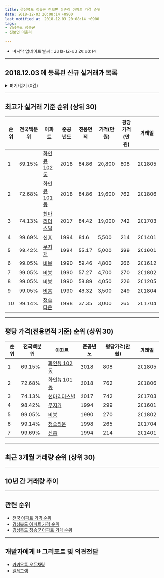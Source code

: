 ```yaml
---
title: 경상북도 청송군 진보면 이촌리 아파트 가격 순위
date: 2018-12-03 20:08:14 +0900
last_modified_at: 2018-12-03 20:08:14 +0900
tags:
- 경상북도 청송군
- 진보면 이촌리

---
```


* 마지막 업데이트 날짜 : 2018-12-03 20:08:14

---

## 2018.12.03 에 등록된 신규 실거래가 목록

<details>
<summary>펴기/접기 (0건)</summary>
<div markdown="1">

|아파트|전국백분위|준공년도|전용면적|가격(만원)|평당가격(만원)|거래일|
|---|---|---|---|---|---|---|
|없음|||||||


</div>
</details>

---

## 최고가 실거래 기준 순위 (상위 30)


|순위|전국백분위|아파트|준공년도|전용면적|가격(만원)|평당가격(만원)|거래일|
|---|---|---|---|---|---|---|---|
|1|69.15%|[화인뷰 102동](https://search.naver.com/search.naver?query=%EA%B2%BD%EC%83%81%EB%B6%81%EB%8F%84+%EC%B2%AD%EC%86%A1%EA%B5%B0+%EC%A7%84%EB%B3%B4%EB%A9%B4+%EC%9D%B4%EC%B4%8C%EB%A6%AC+%ED%99%94%EC%9D%B8%EB%B7%B0+102%EB%8F%99)|2018|84.86|20,800|808|201805|
|2|72.68%|[화인뷰 101동](https://search.naver.com/search.naver?query=%EA%B2%BD%EC%83%81%EB%B6%81%EB%8F%84+%EC%B2%AD%EC%86%A1%EA%B5%B0+%EC%A7%84%EB%B3%B4%EB%A9%B4+%EC%9D%B4%EC%B4%8C%EB%A6%AC+%ED%99%94%EC%9D%B8%EB%B7%B0+101%EB%8F%99)|2018|84.86|19,600|762|201806|
|3|74.13%|[천마리더스빌](https://search.naver.com/search.naver?query=%EA%B2%BD%EC%83%81%EB%B6%81%EB%8F%84+%EC%B2%AD%EC%86%A1%EA%B5%B0+%EC%A7%84%EB%B3%B4%EB%A9%B4+%EC%9D%B4%EC%B4%8C%EB%A6%AC+%EC%B2%9C%EB%A7%88%EB%A6%AC%EB%8D%94%EC%8A%A4%EB%B9%8C)|2017|84.42|19,000|742|201703|
|4|99.69%|[신흥](https://search.naver.com/search.naver?query=%EA%B2%BD%EC%83%81%EB%B6%81%EB%8F%84+%EC%B2%AD%EC%86%A1%EA%B5%B0+%EC%A7%84%EB%B3%B4%EB%A9%B4+%EC%9D%B4%EC%B4%8C%EB%A6%AC+%EC%8B%A0%ED%9D%A5)|1994|84.6|5,500|214|201401|
|5|98.42%|[무지개](https://search.naver.com/search.naver?query=%EA%B2%BD%EC%83%81%EB%B6%81%EB%8F%84+%EC%B2%AD%EC%86%A1%EA%B5%B0+%EC%A7%84%EB%B3%B4%EB%A9%B4+%EC%9D%B4%EC%B4%8C%EB%A6%AC+%EB%AC%B4%EC%A7%80%EA%B0%9C)|1994|55.17|5,000|299|201601|
|6|99.05%|[비봉](https://search.naver.com/search.naver?query=%EA%B2%BD%EC%83%81%EB%B6%81%EB%8F%84+%EC%B2%AD%EC%86%A1%EA%B5%B0+%EC%A7%84%EB%B3%B4%EB%A9%B4+%EC%9D%B4%EC%B4%8C%EB%A6%AC+%EB%B9%84%EB%B4%89)|1990|59.46|4,800|266|201612|
|7|99.05%|[비봉](https://search.naver.com/search.naver?query=%EA%B2%BD%EC%83%81%EB%B6%81%EB%8F%84+%EC%B2%AD%EC%86%A1%EA%B5%B0+%EC%A7%84%EB%B3%B4%EB%A9%B4+%EC%9D%B4%EC%B4%8C%EB%A6%AC+%EB%B9%84%EB%B4%89)|1990|57.27|4,700|270|201802|
|8|99.05%|[비봉](https://search.naver.com/search.naver?query=%EA%B2%BD%EC%83%81%EB%B6%81%EB%8F%84+%EC%B2%AD%EC%86%A1%EA%B5%B0+%EC%A7%84%EB%B3%B4%EB%A9%B4+%EC%9D%B4%EC%B4%8C%EB%A6%AC+%EB%B9%84%EB%B4%89)|1990|58.89|4,050|226|201205|
|9|99.05%|[비봉](https://search.naver.com/search.naver?query=%EA%B2%BD%EC%83%81%EB%B6%81%EB%8F%84+%EC%B2%AD%EC%86%A1%EA%B5%B0+%EC%A7%84%EB%B3%B4%EB%A9%B4+%EC%9D%B4%EC%B4%8C%EB%A6%AC+%EB%B9%84%EB%B4%89)|1990|46.32|3,500|249|201804|
|10|99.14%|[청솔타운](https://search.naver.com/search.naver?query=%EA%B2%BD%EC%83%81%EB%B6%81%EB%8F%84+%EC%B2%AD%EC%86%A1%EA%B5%B0+%EC%A7%84%EB%B3%B4%EB%A9%B4+%EC%9D%B4%EC%B4%8C%EB%A6%AC+%EC%B2%AD%EC%86%94%ED%83%80%EC%9A%B4)|1998|37.35|3,000|265|201704|


---

## 평당 가격(전용면적 기준) 순위 (상위 30)


|순위|전국백분위|아파트|준공년도|평당가격(만원)|거래일|
|---|---|---|---|---|---|
|1|69.15%|[화인뷰 102동](https://search.naver.com/search.naver?query=%EA%B2%BD%EC%83%81%EB%B6%81%EB%8F%84+%EC%B2%AD%EC%86%A1%EA%B5%B0+%EC%A7%84%EB%B3%B4%EB%A9%B4+%EC%9D%B4%EC%B4%8C%EB%A6%AC+%ED%99%94%EC%9D%B8%EB%B7%B0+102%EB%8F%99)|2018|808|201805|
|2|72.68%|[화인뷰 101동](https://search.naver.com/search.naver?query=%EA%B2%BD%EC%83%81%EB%B6%81%EB%8F%84+%EC%B2%AD%EC%86%A1%EA%B5%B0+%EC%A7%84%EB%B3%B4%EB%A9%B4+%EC%9D%B4%EC%B4%8C%EB%A6%AC+%ED%99%94%EC%9D%B8%EB%B7%B0+101%EB%8F%99)|2018|762|201806|
|3|74.13%|[천마리더스빌](https://search.naver.com/search.naver?query=%EA%B2%BD%EC%83%81%EB%B6%81%EB%8F%84+%EC%B2%AD%EC%86%A1%EA%B5%B0+%EC%A7%84%EB%B3%B4%EB%A9%B4+%EC%9D%B4%EC%B4%8C%EB%A6%AC+%EC%B2%9C%EB%A7%88%EB%A6%AC%EB%8D%94%EC%8A%A4%EB%B9%8C)|2017|742|201703|
|4|98.42%|[무지개](https://search.naver.com/search.naver?query=%EA%B2%BD%EC%83%81%EB%B6%81%EB%8F%84+%EC%B2%AD%EC%86%A1%EA%B5%B0+%EC%A7%84%EB%B3%B4%EB%A9%B4+%EC%9D%B4%EC%B4%8C%EB%A6%AC+%EB%AC%B4%EC%A7%80%EA%B0%9C)|1994|299|201601|
|5|99.05%|[비봉](https://search.naver.com/search.naver?query=%EA%B2%BD%EC%83%81%EB%B6%81%EB%8F%84+%EC%B2%AD%EC%86%A1%EA%B5%B0+%EC%A7%84%EB%B3%B4%EB%A9%B4+%EC%9D%B4%EC%B4%8C%EB%A6%AC+%EB%B9%84%EB%B4%89)|1990|270|201802|
|6|99.14%|[청솔타운](https://search.naver.com/search.naver?query=%EA%B2%BD%EC%83%81%EB%B6%81%EB%8F%84+%EC%B2%AD%EC%86%A1%EA%B5%B0+%EC%A7%84%EB%B3%B4%EB%A9%B4+%EC%9D%B4%EC%B4%8C%EB%A6%AC+%EC%B2%AD%EC%86%94%ED%83%80%EC%9A%B4)|1998|265|201704|
|7|99.69%|[신흥](https://search.naver.com/search.naver?query=%EA%B2%BD%EC%83%81%EB%B6%81%EB%8F%84+%EC%B2%AD%EC%86%A1%EA%B5%B0+%EC%A7%84%EB%B3%B4%EB%A9%B4+%EC%9D%B4%EC%B4%8C%EB%A6%AC+%EC%8B%A0%ED%9D%A5)|1994|214|201401|


---

## 최근 3개월 거래량 순위 (상위 30)


<div style="width:100%;">
    <canvas id="deal_count_ranking" height="250"></canvas>
</div>


<script>
new Chart(document.getElementById("deal_count_ranking"), {
    type: 'horizontalBar',
    data: {
        labels: ['청솔타운', '신흥', '화인뷰 102동'],
        datasets: [{
            label: '실거래 수',
            data: [3, 1, 1],
            borderColor: "rgba(255, 0, 128, 1)",
            backgroundColor: "rgba(255, 0, 128, 0.5)",
            fill: false,
        }]
    },
    options: {
        responsive: true,
        title: {
            display: true,
            text: '최근 3개월 거래량 순위'
        },
        tooltips: {
            mode: 'index',
            intersect: false,
            callbacks: {
                title: function(tooltipItems, data) {
                    return "실거래 수:";
                },
                label: function(tooltipItem, data) {
                    return data.labels[tooltipItem.index] + ": " + tooltipItem.xLabel;
                }
            }
        },
        hover: {
            mode: 'nearest',
            intersect: true
        },
        scales: {
            xAxes: [{
                display: true,
                scaleLabel: {
                    display: true,
                    labelString: '실거래 수'
                },
                ticks: {
                    suggestedMin: 0,
                }
            }],
            yAxes: [{
                display: true,
                ticks: {
                    autoSkip: false,
                    callback: function(value, index, values) {
                        if (value.length > 15)
                            return value.substr(0, 13) + "...";
                        else
                            return value;
                    }
                },
                scaleLabel: {
                    display: false,
                }
            }]
        }
    }
});

</script>


---

## 10년 간 거래량 추이


<div style="width:100%;">
    <canvas id="deal_progress" height="250"></canvas>
</div>

<script>
new Chart(document.getElementById("deal_progress"), {
    type: 'line',
    data: {
        labels: ['200812','200901','200902','200903','200904','200905','200906','200907','200908','200909','200910','200911','200912','201001','201002','201003','201004','201005','201006','201007','201008','201009','201010','201011','201012','201101','201102','201103','201104','201105','201106','201107','201108','201109','201110','201111','201112','201201','201202','201203','201204','201205','201206','201207','201208','201209','201210','201211','201212','201301','201302','201303','201304','201305','201306','201307','201308','201309','201310','201311','201312','201401','201402','201403','201404','201405','201406','201407','201408','201409','201410','201411','201412','201501','201502','201503','201504','201505','201506','201507','201508','201509','201510','201511','201512','201601','201602','201603','201604','201605','201606','201607','201608','201609','201610','201611','201612','201701','201702','201703','201704','201705','201706','201707','201708','201709','201710','201711','201712','201801','201802','201803','201804','201805','201806','201807','201808','201809','201810','201811','201812'],
        datasets: [{
            label: '실거래 수',
            pointRadius: 1,
            data: [3, 0, 0, 0, 3, 1, 1, 2, 2, 1, 1, 1, 1, 1, 1, 0, 0, 1, 0, 0, 0, 1, 1, 1, 0, 2, 2, 1, 1, 0, 1, 0, 1, 2, 4, 2, 0, 0, 1, 3, 0, 1, 0, 4, 3, 0, 2, 1, 2, 0, 1, 0, 0, 0, 1, 0, 2, 1, 1, 3, 3, 2, 1, 3, 2, 1, 2, 0, 2, 2, 1, 0, 0, 0, 0, 3, 2, 0, 1, 1, 0, 3, 1, 1, 1, 1, 0, 1, 4, 5, 1, 1, 0, 2, 1, 0, 1, 2, 1, 4, 3, 2, 2, 2, 0, 4, 1, 4, 4, 1, 2, 1, 1, 3, 2, 1, 1, 0, 2, 3, 0],
            borderColor: "rgba(255, 201, 14, 1)",
            backgroundColor: "rgba(255, 201, 14, 0.5)",
            fill: true,
        }]
    },
    options: {
        responsive: true,
        title: {
            display: true,
            text: '10년간 거래량 추이'
        },
        tooltips: {
            mode: 'index',
            intersect: false,
        },
        hover: {
            mode: 'nearest',
            intersect: true
        },
        scales: {
            xAxes: [{
                display: true,
                scaleLabel: {
                    display: true,
                    labelString: '년/월'
                }
            }],
            yAxes: [{
                display: true,
                ticks: {
                    suggestedMin: 0,
                },
                scaleLabel: {
                    display: true,
                    labelString: '실거래 수'
                }
            }]
        }
    }
});

</script>


---

## 관련 순위

- [전국 아파트 가격 순위](https://inasie.github.io/apt-ranking/전국)
- [경상북도 아파트 가격 순위](https://inasie.github.io/apt-ranking/경상북도)
- [경상북도 청송군 아파트 가격 순위](https://inasie.github.io/apt-ranking/경상북도-청송군)


---

## 개발자에게 버그리포트 및 의견전달

- [카카오톡 오픈채팅](https://open.kakao.com/o/gLJUAP4)
- [텔레그램](https://t.me/inasie)


